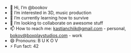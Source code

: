 - 👋 Hi, I’m @bookov
- 👀 I’m interested in 3D, music production
- 🌱 I’m currently learning how to survive
- 💞️ I’m looking to collaborate on awesome stuff
- 📫 How to reach me: kastianchiik@gmail.com - personal, bokov@boxplaystudios.com - work
- 😄 Pronouns: B U K O V
- ⚡ Fun fact: 42

<!---
bookov/bookov is a ✨ special ✨ repository because its `README.md` (this file) appears on your GitHub profile.
You can click the Preview link to take a look at your changes.
--->
